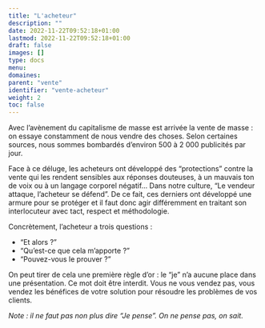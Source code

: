 ```yaml
---
title: "L'acheteur"
description: ""
date: 2022-11-22T09:52:18+01:00
lastmod: 2022-11-22T09:52:18+01:00
draft: false
images: []
type: docs
menu:
domaines:
parent: "vente"
identifier: "vente-acheteur"
weight: 2
toc: false
---
```


Avec l’avènement du capitalisme de masse est arrivée la vente de masse : on essaye constamment de nous vendre des
choses. Selon certaines sources, nous sommes bombardés d’environ 500 à 2 000 publicités par jour.

Face à ce déluge, les acheteurs ont développé des “protections” contre la vente qui les rendent sensibles aux réponses
douteuses, à un mauvais ton de voix ou à un langage corporel négatif... Dans notre culture, “Le vendeur attaque,
l’acheteur se défend”. De ce fait, ces derniers ont développé une armure pour se protéger et il faut donc agir
différemment en traitant son interlocuteur avec tact, respect et méthodologie.

Concrètement, l’acheteur a trois questions :

- “Et alors ?”
- “Qu’est-ce que cela m’apporte ?”
- “Pouvez-vous le prouver ?”

On peut tirer de cela une première règle d’or : le “je” n’a aucune place dans une présentation. Ce mot doit être
interdit. Vous ne vous vendez pas, vous vendez les bénéfices de votre solution pour résoudre les problèmes de vos
clients.

_Note : il ne faut pas non plus dire “Je pense”. On ne pense pas, on sait._
